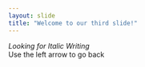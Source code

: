 ```yaml
---
layout: slide
title: "Welcome to our third slide!"
---
```

*Looking for Italic Writing*<br/>
Use the left arrow to go back
